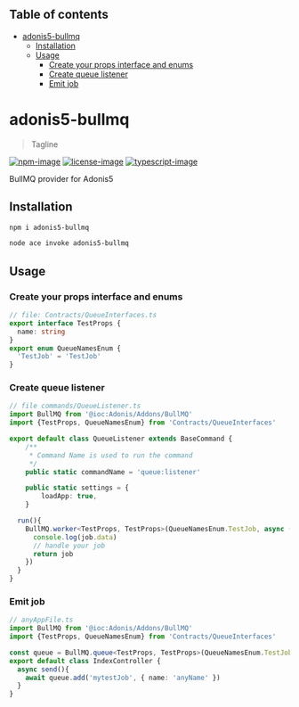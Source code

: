 <!-- START doctoc generated TOC please keep comment here to allow auto update -->
<!-- DON'T EDIT THIS SECTION, INSTEAD RE-RUN doctoc TO UPDATE -->
## Table of contents

- [adonis5-bullmq](#adonis5-bullmq)
  - [Installation](#installation)
  - [Usage](#usage)
    - [Create your props interface and enums](#create-your-props-interface-and-enums)
    - [Create queue listener](#create-queue-listener)
    - [Emit job](#emit-job)

<!-- END doctoc generated TOC please keep comment here to allow auto update -->

# adonis5-bullmq
> Tagline

[![npm-image]][npm-url] [![license-image]][license-url] [![typescript-image]][typescript-url]

BullMQ provider for Adonis5

## Installation

```bash
npm i adonis5-bullmq

```

```bash
node ace invoke adonis5-bullmq
```

## Usage
### Create your props interface and enums
```ts
// file: Contracts/QueueInterfaces.ts
export interface TestProps {
  name: string
}
export enum QueueNamesEnum {
  'TestJob' = 'TestJob'
}
```

### Create queue listener

```ts
// file commands/QueueListener.ts
import BullMQ from '@ioc:Adonis/Addons/BullMQ'
import {TestProps, QueueNamesEnum} from 'Contracts/QueueInterfaces'

export default class QueueListener extends BaseCommand {
	/**
	 * Command Name is used to run the command
	 */
	public static commandName = 'queue:listener'

	public static settings = {
		loadApp: true,
	}

  run(){
    BullMQ.worker<TestProps, TestProps>(QueueNamesEnum.TestJob, async (job) => {
      console.log(job.data)
      // handle your job
      return job
    })
  }
}
```

### Emit job
```ts
// anyAppFile.ts
import BullMQ from '@ioc:Adonis/Addons/BullMQ'
import {TestProps, QueueNamesEnum} from 'Contracts/QueueInterfaces'

const queue = BullMQ.queue<TestProps, TestProps>(QueueNamesEnum.TestJob)
export default class IndexController {
  async send(){
    await queue.add('mytestJob', { name: 'anyName' })
  }
}
```


[npm-image]: https://img.shields.io/npm/v/adonis5-bullmq.svg?style=for-the-badge&logo=npm
[npm-url]: https://npmjs.org/package/adonis5-bullmq "npm"

[license-image]: https://img.shields.io/npm/l/adonis5-bullmq?color=blueviolet&style=for-the-badge
[license-url]: LICENSE.md "license"

[typescript-image]: https://img.shields.io/badge/Typescript-294E80.svg?style=for-the-badge&logo=typescript
[typescript-url]:  "typescript"
